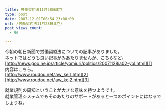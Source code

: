 ```yaml
---
title: 労働契約法11月28日成立
type: post
date: 2007-12-01T06:54:23+00:00
url: /労働契約法11月28日成立/
post_views_count:
  - 96

---
```

今朝の朝日新聞で労働契約法についての記事がありました。  
ネットではどうも良い記事がみあたりませんが、こちらなど。  
[http://news.goo.ne.jp/article/yomiuri/politics/20071128ia02-yol.html][1]  
内容はこちら。  
[http://www.roudou.net/law_kei1.htm][2]  
[http://www.roudou.net/law_kei2.htm][3]

就業規則の周知ということが大きな意味を持つようです。  
就業管理システムでもそのあたりのサポートがあると一つのポイントにはなるでしょうね。

 [1]: http://news.goo.ne.jp/article/yomiuri/politics/20071128ia02-yol.html "http://news.goo.ne.jp/article/yomiuri/politics/20071128ia02-yol.html"
 [2]: http://www.roudou.net/law_kei1.htm "http://www.roudou.net/law_kei1.htm"
 [3]: http://www.roudou.net/law_kei2.htm "http://www.roudou.net/law_kei2.htm"